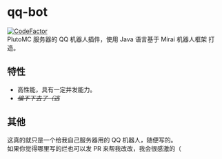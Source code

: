 # qq-bot

[![CodeFactor](https://www.codefactor.io/repository/github/plutosmp/qq-bot/badge/master)](https://www.codefactor.io/repository/github/plutosmp/qq-bot/overview/master)<br>
PlutoMC 服务器的 QQ 机器人插件，使用 Java 语言基于 Mirai 机器人框架 打造。

## 特性

- 高性能，具有一定并发能力。
- *~~编不下去了（逃~~*

## 其他

这真的就只是一个给我自己服务器用的 QQ 机器人，随便写的。<br>
如果你觉得哪里写的烂也可以发 PR 来帮我改改，我会很感激的（
